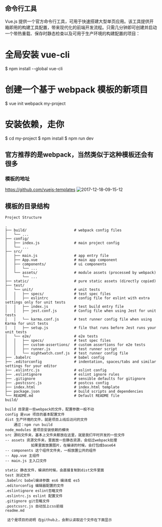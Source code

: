## 命令行工具

Vue.js 提供一个官方命令行工具，可用于快速搭建大型单页应用。该工具提供开箱即用的构建工具配置，带来现代化的前端开发流程。只需几分钟即可创建并启动一个带热重载、保存时静态检查以及可用于生产环境的构建配置的项目：
# 全局安装 vue-cli
$ npm install --global vue-cli
# 创建一个基于 webpack 模板的新项目
$ vue init webpack my-project
# 安装依赖，走你
$ cd my-project
$ npm install
$ npm run dev

## 官方推荐的是webpack，当然类似于这种模板还会有很多
### 模板的地址 
https://github.com/vuejs-templates
![2017-12-18-09-15-12](http://md.shudong.wang/2017-12-18-09-15-12.png)

## 模板的目录结构
```
Project Structure

.
├── build/                      # webpack config files
│   └── ...
├── config/
│   ├── index.js                # main project config
│   └── ...
├── src/
│   ├── main.js                 # app entry file
│   ├── App.vue                 # main app component
│   ├── components/             # ui components
│   │   └── ...
│   └── assets/                 # module assets (processed by webpack)
│       └── ...
├── static/                     # pure static assets (directly copied)
├── test/
│   └── unit/                   # unit tests
│   │   ├── specs/              # test spec files
│   │   ├── eslintrc            # config file for eslint with extra settings only for unit tests
│   │   ├── index.js            # test build entry file
│   │   ├── jest.conf.js        # Config file when using Jest for unit tests
│   │   └── karma.conf.js       # test runner config file when using Karma for unit tests
│   │   ├── setup.js            # file that runs before Jest runs your unit tests
│   └── e2e/                    # e2e tests
│   │   ├── specs/              # test spec files
│   │   ├── custom-assertions/  # custom assertions for e2e tests
│   │   ├── runner.js           # test runner script
│   │   └── nightwatch.conf.js  # test runner config file
├── .babelrc                    # babel config
├── .editorconfig               # indentation, spaces/tabs and similar settings for your editor
├── .eslintrc.js                # eslint config
├── .eslintignore               # eslint ignore rules
├── .gitignore                  # sensible defaults for gitignore
├── .postcssrc.js               # postcss config
├── index.html                  # index.html template
├── package.json                # build scripts and dependencies
└── README.md                   # Default README file
build/
```

```
build 目录是一些webpack的文件，配置参数一般不动
config 是vue 项目的基本配置文件
dist 生产环境的文件，就是项目上线后访问的文件
    通过：npm run build
node_modules 是项目安装依赖的模块
src 源码文件夹，基本上文件夹都放在这里，就是我们平时开发的一些文件
-- assets 资源文件夹，里面放一些静态资源，会经过webpack处理
            如果里面放置图片，在编译的时候，会打包成base64
-- components 这个组件文件夹，一般放置公共的组件
-- App.vue 主组件
-- main.js 主入口文件

static 静态文件，编译的时候，会直接复制到dist文件里面
test 测试文件
.babelrc babel编译参数 es6 编译成 es5
.editorconfig 编辑器配置的文件
.eslintignore eslint忽略文件
.eslintrc.js eslint 配置文件
.gitignore git忽略文件
.postcssrc.js 自动加上css前缀
readme.md 

 这个是项目的说明 在github上，会默认读取这个文件在下面显示

```